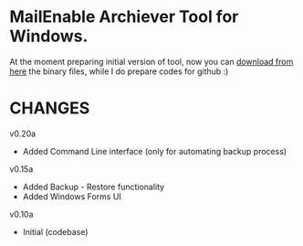 MailEnable Archiever Tool for Windows.
============

At the moment preparing initial version of tool, now you can <a href='http://www.codingengine.com'>download from here</a> the binary files, while I do prepare codes for github :)

CHANGES
============

v0.20a
  + Added Command Line interface (only for automating backup process)
  
v0.15a
  + Added Backup - Restore functionality
  + Added Windows Forms UI

v0.10a 
  + Initial (codebase)
